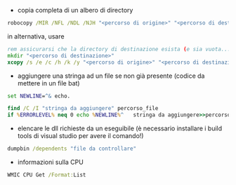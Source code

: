 
* copia completa di un albero di directory
```bat
robocopy /MIR /NFL /NDL /NJH "<percorso di origine>" "<percorso di destinazione>"
```
in alternativa, usare
```bat
rem assicurarsi che la directory di destinazione esista (e sia vuota...) per evitare che xcopy chieda all'utente il tipo di destinazione
mkdir "<percorso di destinazione>"
xcopy /s /e /c /h /k /y "<percorso di origine>" "<percorso di destinazione>"
```

* aggiungere una stringa ad un file se non già presente (codice da mettere in un file bat)
```bat
set NEWLINE=^& echo.

find /C /I "stringa da aggiungere" percorso_file
if %ERRORLEVEL% neq 0 echo %NEWLINE%^	stringa da aggiungere>>percorso_file
```

* elencare le dll richieste da un eseguibile (è necessario installare i build tools di visual studio per avere il comando!)
```bat
dumpbin /dependents "file da controllare"
```

* informazioni sulla CPU
```bat
WMIC CPU Get /Format:List
```
